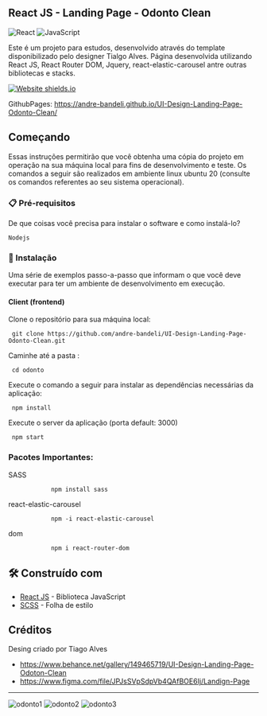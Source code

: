 ## React JS - Landing Page - Odonto Clean

![React](https://img.shields.io/badge/react-%2320232a.svg?style=for-the-badge&logo=react&logoColor=%2361DAFB)
![JavaScript](https://img.shields.io/badge/javascript-%23323330.svg?style=for-the-badge&logo=javascript&logoColor=%23F7DF1E)


Este é um projeto para estudos, desenvolvido através do template disponibilizado pelo designer Tialgo Alves. Página desenvolvida utilizando React JS, React Router DOM, Jquery, react-elastic-carousel antre outras bibliotecas e stacks.

[![Website shields.io](https://img.shields.io/website-up-down-green-red/http/shields.io.svg)](http://shields.io/)


GithubPages: https://andre-bandeli.github.io/UI-Design-Landing-Page-Odonto-Clean/

## Começando

Essas instruções permitirão que você obtenha uma cópia do projeto em operação na sua máquina local para fins de desenvolvimento e teste.
Os comandos a seguir são realizados em ambiente linux ubuntu 20 (consulte os comandos referentes ao seu sistema operacional).

### 📋 Pré-requisitos

De que coisas você precisa para instalar o software e como instalá-lo?

```
Nodejs
```

### 🔧 Instalação

Uma série de exemplos passo-a-passo que informam o que você deve executar para ter um ambiente de desenvolvimento em execução.

#### Client (frontend)
Clone o repositório para sua máquina local:
```
 git clone https://github.com/andre-bandeli/UI-Design-Landing-Page-Odonto-Clean.git
```
Caminhe até a pasta :
```
 cd odonto
```
Execute o comando a seguir para instalar as dependências necessárias da aplicação:
```
 npm install
```
Execute o server da aplicação (porta default: 3000)
```
 npm start
```

### Pacotes Importantes:

SASS

                npm install sass

react-elastic-carousel

                npm -i react-elastic-carousel

dom

                npm i react-router-dom


## 🛠️ Construído com

* [React JS](https://pt-br.reactjs.org/) - Biblioteca JavaScript
* [SCSS](https://sass-lang.com/) - Folha de estilo

## Créditos

Desing criado por Tiago Alves

- https://www.behance.net/gallery/149465719/UI-Design-Landing-Page-Odoton-Clean
- https://www.figma.com/file/JPJsSVpSdpVb4QAfBOE6Ij/Landign-Page


---
![odonto1](https://user-images.githubusercontent.com/87938869/206890220-cef91d10-aeb2-4fe3-a677-abe281bf05ab.jpg)
![odonto2](https://user-images.githubusercontent.com/87938869/206890225-24288637-deea-4ed5-ad41-14daaa238726.jpg)
![odonto3](https://user-images.githubusercontent.com/87938869/206890227-0c3d3d87-3c26-4882-9e54-28c92b13f2f0.jpg)


